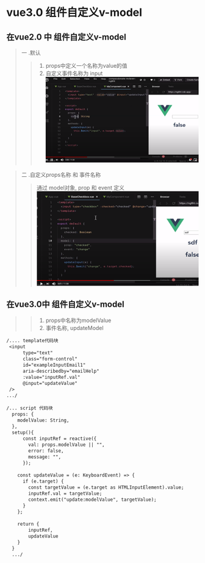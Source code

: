 # vue3.0 组件自定义v-model

## 在vue2.0 中 组件自定义v-model
> 一 .默认
>> 1. props中定义一个名称为value的值
>> 2. 自定义事件名称为 input
>> ![](./images/vue2_v-model.png)

> 二 .自定义props名称 和 事件名称
>> 通过 model对象, prop 和 event 定义
>> ![](./images/vue2_v-model_model.png)

## 在vue3.0中 组件自定义v-model
>> 1. props中名称为modelValue
>> 2. 事件名称, updateModel
```
/.... template代码块
 <input
      type="text"
      class="form-control"
      id="exampleInputEmail1"
      aria-describedby="emailHelp"
      :value="inputRef.val"
      @input="updateValue"
 />
.../

/... script 代码块
  props: {
    modelValue: String,
  },
  setup(){
      const inputRef = reactive({
        val: props.modelValue || "",
        error: false,
        message: "",
      });

    const updateValue = (e: KeyboardEvent) => {
      if (e.target) {
        const targetValue = (e.target as HTMLInputElement).value;
        inputRef.val = targetValue;
        context.emit("update:modelValue", targetValue);
      }
    };

    return {
        inputRef,
        updateValue
    }
  }
  .../

```
